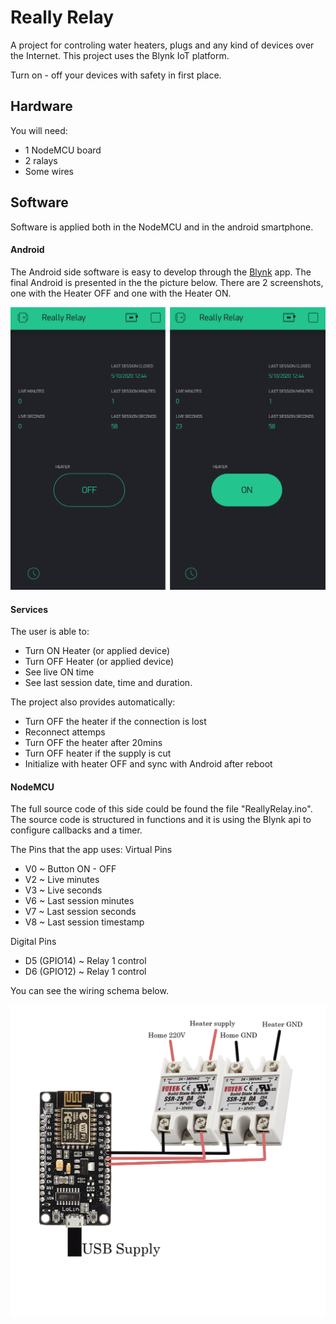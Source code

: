 # Really Relay

A project for controling water heaters, plugs and any kind of devices over the Internet.
This project uses the Blynk IoT platform.

Turn on - off your devices with safety in first place.

## Hardware

You will need:
- 1 NodeMCU board
- 2 ralays
- Some wires

## Software
Software is applied both in the NodeMCU and in the android smartphone.

#### Android
The Android side software is easy to develop through the [Blynk](https://docs.blynk.cc/) app. The final Android is presented in the the picture below. There are 2 screenshots, one with the Heater OFF and one with the Heater ON.

![androidSide](https://github.com/bronzeRaf/HomeAutomations/blob/main/RealyProject/ReallyRelay/ReallyRelay/assets/android.png)

#### Services
The user is able to:
- Turn ON Heater (or applied device)
- Turn OFF Heater (or applied device)
- See live ON time
- See last session date, time and duration.

The project also provides automatically:
- Turn OFF the heater if the connection is lost
- Reconnect attemps
- Turn OFF the heater after 20mins
- Turn OFF heater if the supply is cut
- Initialize with heater OFF and sync with Android after reboot

#### NodeMCU
The full source code of this side could be found the file "ReallyRelay.ino". The source code is structured in functions and it is using the Blynk api to configure callbacks and a timer.

The Pins that the app uses:
Virtual Pins
- V0 ~ Button ON - OFF
- V2 ~ Live minutes
- V3 ~ Live seconds
- V6 ~ Last session minutes
- V7 ~ Last session seconds
- V8 ~ Last session timestamp

Digital Pins
- D5 (GPIO14) ~ Relay 1 control
- D6 (GPIO12) ~ Relay 1 control

You can see the wiring schema below.

![schema](https://github.com/bronzeRaf/HomeAutomations/blob/main/RealyProject/ReallyRelay/ReallyRelay/assets/schema.png)